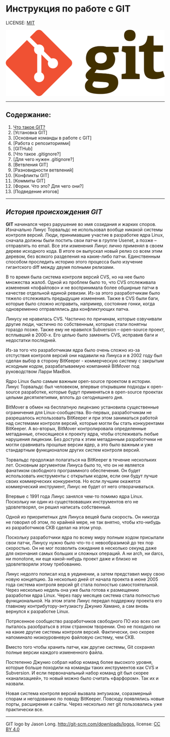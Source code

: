 # **Инструкция по работе с GIT**

LICENSE: [MIT](/license.md)


![git-logo](/Git-logo.png)

---

## **Содержание**:
1. [Что такое GIT?](/git.md)
2. [Установка GIT]
3. [Основные команды в работе с GIT]
4. [Работа с репозиториями]
5. [GITHub]
6. [Что такое .gitignore?] 
7. [Для чего нужен .gitignore?]
8. [Ветвления GIT]
9. [Разновидности ветвлений]
10. [Конфликты GIT]
11. [Коммиты GIT]
12. [Форки. Что это? Для чего они?]
13. [Подведение итогов]


---

## ***История происхождения GIT***

**GIT**    начинался через рарушение во имя созидания и жарких споров. Изначально Линус Торвальдс не использовал вообще никакой системы контроля версий. Люди, принимавшие участие в разработке ядра Linux, сначала должны были постить свои патчи в группе Usenet, а позже – отправлять по email. Все эти изменения Линус лично применял в своем дереве исходного кода. В итоге он выпускал новый релиз со всем этим деревом, без всякого разделения на какие-либо патчи. Единственным способом проследить историю этого процесса было изучение гигантского diff между двумя полными релизами.

В то время была система контроля версий CVS, но на нее было множества жалоб. Одной из проблем было то, что CVS отслеживала изменения «пофайлово» и не воспринимала более обширные патчи в качестве отдельной единой ревизии. Из-за этого разработчикам было тяжело отслеживать предыдущие изменения. Также в CVS были баги, которые было сложно исправить, например, состояние гонки, когда одновременно отправлялись два конфликтующих патча.

Линусу не нравилась CVS. Частично по причинам, которые озвучивали другие люди, частично по собственным, которые стали понятны гораздо позже. Также ему не нравился Subversion – open-source проект, всплывший в 2000-х. Его целью было заменить CVS, исправив баги и недостатки последней.

Из-за того что разработчикам ядра было очень сложно из-за отстуствия контроля версий они надавили на Линуса и в 2002 году был сделан выбор в сторону BitKeeper - коммерческую систему с закрытым исходным кодом, разрабатываемую компанией BitMover под руководством Ларри МакВоя.

Ядро Linux было самым важным open-source проектом в истории. Линус Торвальдс был человеком, впервые открывшим подходы к open-source разработке, которые будут применяться в open-source проектах целыми десятилетиями, вплоть до сегодняшнего дня.

BitMover в обмен на бесплатную лицензию установила существенные ограничения для Linux-сообщества. Во-первых, разработчикам не разрешалось использовать BitKeeper и при этом заниматься работой над системами контроля версий, которые могли бы стать конкурентами BitKeeper. А во-вторых, BitMover контролировала определенные метаданные, относящиеся к проекту ядра, чтобы отслеживать любые нарушения лицензии. Без доступа к этим метаданным разработчики не могли сравнивать прошлые версии ядер, а это было важным и уже стандартным функционалом других систем контроля версий.

Торвальдс продолжал полагаться на BitKeeper в течение нескольких лет. Основным аргументом Линуса было то, что он не является фанатиком свободного программного обеспечения. Он будет использовать инструменты с открытым кодом, если они будут лучше своих коммерческих конкурентов. Но если лучшим окажется коммерческий инструмент, Линус не будет от него отворачиваться.

Впервые с 1991 года Линус занялся чем-то помимо ядра Linux. Поскольку ни один из существовавших инструментов его не удовлетворял, он решил написать собственный.

Одной из приоритетных для Линуса вещей была скорость. Он никогда не говорил об этом, по крайней мере, не так внятно, чтобы кто-нибудь из разработчиков СКВ сделал на этом упор.

Поскольку разработчики ядра по всему миру полным ходом присылали свои патчи, Линусу нужно было что-то с невообразимой до тех пор скоростью. Он не мог позволить ожидание в несколько секунд даже для окончания самых больших и сложных операций. А ни arch, ни darcs, ни monotone, ни еще какой-нибудь проект даже и близко не удовлетворяли этому требованию.

Линус недолго пописал код в уединении, а затем представил миру свою новую концепцию. За несколько дней от начала проекта в июне 2005 года система контроля версий git стала полностью самостоятельной. Через несколько недель она уже была готова к размещению разработки ядра Linux. Через пару месяцев система стала полностью функциональной. На этом этапе Линус передал поддержку проекта его главному контрибутору-энтузиасту Джунио Хамано, а сам вновь вернулся к разработке Linux.

Потрясенное сообщество разработчиков свободного ПО изо всех сил пыталось разобраться в этом странном творении. Оно не походило ни на какие другие системы контроля версий. Фактически, оно скорее напоминало низкоуровневую файловую систему, чем СКВ.

Вместо того чтобы хранить патчи, как другие системы, Git сохранял полные версии каждого измененного файла.

Постепенно Джунио собрал набор команд более высокого уровня, которые больше походили на команды таких инструментов как CVS и Subversion. И если первоначальный набор команд git был скорее «канализацией», то новый можно было считать «фарфором». Так их и назвали.

Новая система контроля версий вызвала энтузиазм, соразмерный спорам и негодованию по поводу BitKeeper. Повсюду появлялись новые порты, расширения и сайты. Через несколько лет git пользовались уже практически все.

---

GIT logo by Jason Long. http://git-scm.com/downloads/logos, license: [CC BY 4.0](https://creativecommons.org/licenses/by/4.0/)